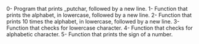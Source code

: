 0- Program that prints _putchar, followed by a new line.
1- Function that prints the alphabet, in lowercase, followed by a new line.
2- Function that prints 10 times the alphabet, in lowercase, followed by a new line.
3- Function that checks for lowercase character.
4- Function that checks for alphabetic character.
5- Function that prints the sign of a number.